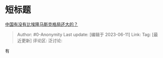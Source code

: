# 短标题
[中国有没有比埃隆马斯克格局还大的？](https://www.zhihu.com/question/367391374/answer/3068267695)

> Author: #0-Anonymity
> Last update: [编辑于 2023-06-11]
> Link:
> Tag: [最近更新]
> 评论区:
> 泛讨论:

有